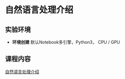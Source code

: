 # 自然语言处理介绍

## 实验环境

- **环境创建**
默认Notebook多引擎，Python3， CPU / GPU

## 课程内容

[自然语言处理介绍](./nlp_introduction.ipynb)
